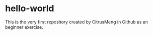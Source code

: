 # hello-world
This is the very first repository created by CitrusMeng in Github as an beginner exercise.

